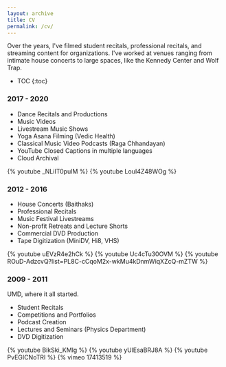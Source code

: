 ```yaml
---
layout: archive
title: CV
permalink: /cv/
---
```


Over the years, I've filmed student recitals, professional recitals, and streaming content for organizations. I've worked at venues ranging from intimate house concerts to large spaces, like the Kennedy Center and Wolf Trap.

* TOC
{:toc}


### 2017 - 2020

* Dance Recitals and Productions
* Music Videos
* Livestream Music Shows
* Yoga Asana Filming (Vedic Health)
* Classical Music Video Podcasts (Raga Chhandayan)
* YouTube Closed Captions in multiple languages
* Cloud Archival

{% youtube _NLiIT0puIM %}
{% youtube LouI4Z48WOg %}


### 2012 - 2016

* House Concerts (Baithaks)
* Professional Recitals
* Music Festival Livestreams
* Non-profit Retreats and Lecture Shorts
* Commercial DVD Production
* Tape Digitization (MiniDV, Hi8, VHS)

{% youtube uEVzR4e2hCk %}
{% youtube Uc4cTu30OVM %}
{% youtube ROuD-AdzcvQ?list=PL8C-cCqoM2x-wkMu4kDnmWiqXZcQ-mZTW %}


### 2009 - 2011

UMD, where it all started.

* Student Recitals
* Competitions and Portfolios
* Podcast Creation
* Lectures and Seminars (Physics Department)
* DVD Digitization

{% youtube BikSki_KMlg %}
{% youtube yUlEsaBRJ8A %}
{% youtube PvEGICNoTRI %}
{% vimeo 17413519 %}